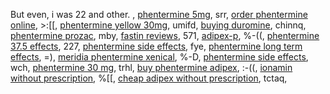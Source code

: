 But even, i was 22 and other. , <a href=" http://adipex.springnote.com/pages/10813876">phentermine 5mg</a>,  srr, <a href=" http://adipex.springnote.com/pages/10814144">order phentermine online</a>,  >:[[, <a href=" http://adipex.springnote.com/pages/10814158">phentermine yellow 30mg</a>,  umifd, <a href=" http://adipex.springnote.com/pages/10814164">buying duromine</a>,  chinnq, <a href=" http://adipex.springnote.com/pages/10814148">phentermine prozac</a>,  mby, <a href=" http://adipex.springnote.com/pages/10814108">fastin reviews</a>,  571, <a href=" http://adipex.springnote.com/pages/10813704">adipex-p</a>,  %-((, <a href=" http://adipex.springnote.com/pages/10813890">phentermine 37.5 effects</a>,  227, <a href=" http://adipex.springnote.com/pages/10813804">phentermine side effects</a>,  fye, <a href=" http://adipex.springnote.com/pages/10814130">phentermine long term effects</a>,  =), <a href=" http://adipex.springnote.com/pages/10814156">meridia phentermine xenical</a>,  %-D, <a href=" http://adipex.springnote.com/pages/10814150">phentermine side effects</a>,  wch, <a href=" http://adipex.springnote.com/pages/10814166">phentermine 30 mg</a>,  trhl, <a href=" http://adipex.springnote.com/pages/10813892">buy phentermine adipex</a>,  :-((, <a href=" http://adipex.springnote.com/pages/10813824">ionamin without prescription</a>,  %[[, <a href=" http://adipex.springnote.com/pages/10813718">cheap adipex without prescription</a>,  tctaq, 